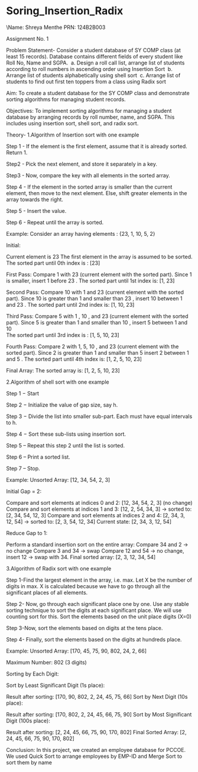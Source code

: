 # Soring_Insertion_Radix
\Name: Shreya Menthe
PRN: 124B2B003

Assignment No. 1

Problem Statement-
Consider a student database of SY COMP class (at least 15 records). Database contains different
fields of every student like Roll No, Name and SGPA. 
a. Design a roll call list, arrange list of students according to roll numbers in ascending order
using Insertion Sort 
b. Arrange list of students alphabetically using shell sort 
c. Arrange list of students to find out first ten toppers from a class using Radix sort

Aim:
To create a student database for the SY COMP class and demonstrate sorting algorithms for managing student records.

Objectives:
To implement sorting algorithms for managing a student database by arranging records by roll number, name, and SGPA. This includes using insertion sort, shell sort, and radix sort.

Theory-
1.Algorithm of Insertion sort with one example

Step 1 - If the element is the first element, assume that it is already sorted. Return 1.

Step2 - Pick the next element, and store it separately in a key.

Step3 - Now, compare the key with all elements in the sorted array.

Step 4 - If the element in the sorted array is smaller than the current element, then move to the next element. Else, shift greater elements in the array towards the right.

Step 5 - Insert the value.

Step 6 - Repeat until the array is sorted.

Example: 
Consider an array having elements  : {23, 1, 10, 5, 2} 

Initial: 

 Current element is  23 
 The first element in the array is assumed to be sorted. 
 The sorted part until  0th  index is :  [23] 

 First Pass: 
 Compare  1  with  23  (current element with the sorted part). 
 Since  1  is smaller, insert  1  before  23  . 
 The sorted part until  1st  index is:  [1, 23] 

 Second Pass: 
 Compare  10  with  1  and  23  (current element with the sorted part). 
 Since  10  is greater than  1  and smaller than  23  , insert  10  between  1  and  23  . 
 The sorted part until  2nd  index is:  [1, 10, 23] 
 
Third Pass: 
Compare  5  with  1  ,  10  , and  23  (current element with the sorted part). 
 Since  5  is greater than  1  and smaller than  10  , insert  5  between  1  and  10  
 The sorted part until  3rd  index is  :  [1, 5, 10, 23] 

 Fourth Pass: 
 Compare  2  with  1, 5, 10  , and  23  (current element with the sorted part). 
 Since  2  is greater than  1  and smaller than  5  insert  2  between  1  and  5  . 
 The sorted part until  4th  index is:  [1, 2, 5, 10, 23] 
 
Final Array: 
 The sorted array is:  [1, 2, 5, 10, 23] 

2.Algorithm of shell sort with one example

Step 1 − Start

Step 2 − Initialize the value of gap size, say h. 

Step 3 − Divide the list into smaller sub-part. Each must have equal intervals to h.

Step 4 − Sort these sub-lists using insertion sort.

Step 5 – Repeat this step 2 until the list is sorted.

Step 6 – Print a sorted list.

Step 7 – Stop.

Example:
Unsorted Array:
[12, 34, 54, 2, 3]

Initial Gap = 2:

Compare and sort elements at indices 0 and 2: [12, 34, 54, 2, 3] (no change)
Compare and sort elements at indices 1 and 3: [12, 2, 54, 34, 3] → sorted to: [2, 34, 54, 12, 3]
Compare and sort elements at indices 2 and 4: [2, 34, 3, 12, 54] → sorted to: [2, 3, 54, 12, 34]
Current state: [2, 34, 3, 12, 54]

Reduce Gap to 1:

Perform a standard insertion sort on the entire array:
Compare 34 and 2 → no change
Compare 3 and 34 → swap
Compare 12 and 54 → no change, insert 12 → swap with 34.
Final sorted array: [2, 3, 12, 34, 54]

3.Algorithm of Radix sort with one example

Step 1-Find the largest element in the array, i.e. max. Let X be the number of digits in max. X is calculated because we have to go through all the significant places of all elements.

Step 2- Now, go through each significant place one by one.
Use any stable sorting technique to sort the digits at each significant place. We will use counting sort for this.
Sort the elements based on the unit place digits (X=0)

Step 3-Now, sort the elements based on digits at the tens place.

Step 4- Finally, sort the elements based on the digits at hundreds place.

Example:
Unsorted Array:
[170, 45, 75, 90, 802, 24, 2, 66]

Maximum Number: 802 (3 digits)

Sorting by Each Digit:

Sort by Least Significant Digit (1s place):

Result after sorting: [170, 90, 802, 2, 24, 45, 75, 66]
Sort by Next Digit (10s place):

Result after sorting: [170, 802, 2, 24, 45, 66, 75, 90]
Sort by Most Significant Digit (100s place):

Result after sorting: [2, 24, 45, 66, 75, 90, 170, 802]
Final Sorted Array:
[2, 24, 45, 66, 75, 90, 170, 802]



Conclusion:
In this project, we created an employee database for PCCOE. We used Quick Sort to arrange employees by EMP-ID and Merge Sort to sort them by name

